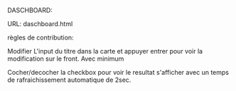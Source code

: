 DASCHBOARD:

URL: daschboard.html

règles de contribution:

Modifier L'input du titre dans la carte et appuyer entrer pour voir la modification sur le front.
Avec minimum

Cocher/decocher la checkbox pour voir le resultat s'afficher avec un temps de rafraichissement automatique de 2sec.
